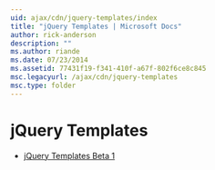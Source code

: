 ```yaml
---
uid: ajax/cdn/jquery-templates/index
title: "jQuery Templates | Microsoft Docs"
author: rick-anderson
description: ""
ms.author: riande
ms.date: 07/23/2014
ms.assetid: 77431f19-f341-410f-a67f-802f6ce8c845
msc.legacyurl: /ajax/cdn/jquery-templates
msc.type: folder
---
```

# jQuery Templates

- [jQuery Templates Beta 1](cdnjquerytemplatesbeta1.md)
